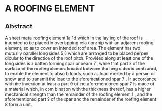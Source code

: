 # A ROOFING ELEMENT

## Abstract
A sheet metal roofing element 1a 1d which in the lay ing of the roof is intended to be placed in overlapping rela tionship with an adjacent roofing element, so as to cover an intended roof area. The element has two mutually parallel long sides 5,6 which are arranged to be placed perpen dicular to the direction of the roof pitch. Provided along at least one of the long sides is a batten forming spar or beam 7 , while that part 8 of the surface of the roofing element located between the long sides is contoured, to enable the element to absorb loads, such as load exerted by a person or snow, and to transmit the load to the aforementioned spar 7 . In accordance with the invention at least a part 9 of the aforementioned spar 7 is made of a material which, in com bination with the thickness thereof, has a higher mechanical strength than the remainder of the roofing element 1 , and the aforementioned part 9 of the spar and the remainder of the roofing element 8 form a unit.